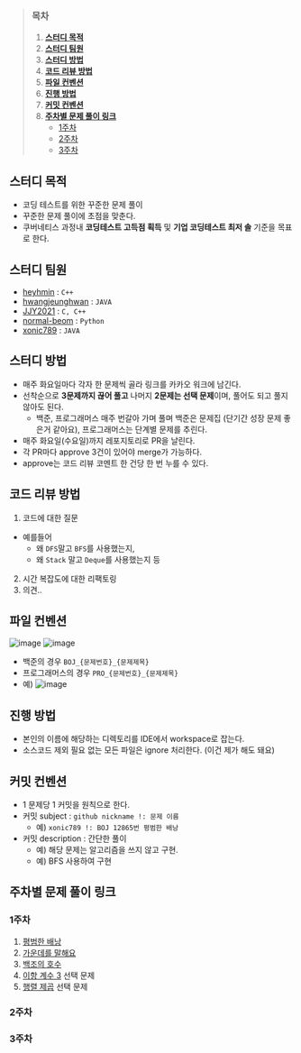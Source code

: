 >### 목차
>1. [**스터디 목적**](#스터디-목적)
>2. [**스터디 팀원**](#스터디-팀원)
>3. [**스터디 방법**](#스터디-방법)
>4. [**코드 리뷰 방법**](#코드-리뷰-방법)
>5. [**파일 컨벤션**](#파일-컨벤션)
>6. [**진행 방법**](#진행-방법)
>7. [**커밋 컨벤션**](#커밋-컨벤션)
>8. [**주차별 문제 풀이 링크**](#주차별-문제-풀이-링크)
>       - [1주차](#1주차)
>       - [2주차](#2주차)
>       - [3주차](#3주차)
> 
## 스터디 목적
- 코딩 테스트를 위한 꾸준한 문제 풀이
- 꾸준한 문제 풀이에 초점을 맞춘다.
- 쿠버네티스 과정내 **코딩테스트 고득점 획득** 및 **기업 코딩테스트 최저 솔** 기준을 목표로 한다.

## 스터디 팀원
- [heyhmin](https://github.com/heyhmin) : `C++`
- [hwangjeunghwan](https://github.com/hwangjeunghwan) : `JAVA`
- [JJY2021](https://github.com/JJY2021) : `C, C++`
- [normal-beom](https://github.com/normal-beom) : `Python`
- [xonic789](https://github.com/xonic789) : `JAVA`

## 스터디 방법
- 매주 화요일마다 각자 한 문제씩 골라 링크를 카카오 워크에 남긴다.
- 선착순으로 **3문제까지 끊어 풀고** 나머지 **2문제는 선택 문제**이며, 풀어도 되고 풀지 않아도 된다.
  - 백준, 프로그래머스 매주 번갈아 가며 풀며 백준은 문제집 (단기간 성장 문제 좋은거 같아요), 프로그래머스는 단계별 문제를 추린다.
- 매주 화요일(수요일)까지 레포지토리로 PR을 날린다.
- 각 PR마다 approve 3건이 있어야 merge가 가능하다.
- approve는 코드 리뷰 코멘트 한 건당 한 번 누를 수 있다.

## 코드 리뷰 방법
1. 코드에 대한 질문
  - 예를들어
    - 왜 `DFS`말고 `BFS`를 사용했는지,
    - 왜 `Stack` 말고 `Deque`를 사용했는지 등
2. 시간 복잡도에 대한 리팩토링
3. 의견..

## 파일 컨벤션

![image](https://user-images.githubusercontent.com/64122884/140010279-df9d85b5-ed7a-4982-a45c-aef364a471ed.png)
![image](https://user-images.githubusercontent.com/64122884/140010299-b9f19598-2842-4dc2-8420-15b7a71ff4f4.png)
- 백준의 경우 `BOJ_{문제번호}_{문제제목}`
- 프로그래머스의 경우 `PRO_{문제번호}_{문제제목}`
- 예)
![image](https://user-images.githubusercontent.com/64122884/140012538-301e5b17-3e7f-4486-accc-d000bc56f9b5.png)

  
## 진행 방법
- 본인의 이름에 해당하는 디렉토리를 IDE에서 workspace로 잡는다.
- 소스코드 제외 필요 없는 모든 파일은 ignore 처리한다. (이건 제가 해도 돼요)

## 커밋 컨벤션
- 1 문제당 1 커밋을 원칙으로 한다.
- 커밋 subject : `github nickname !: 문제 이름` 
  - 예) `xonic789 !: BOJ 12865번 평범한 배낭`
- 커밋 description : 간단한 풀이
  - 예) 해당 문제는 알고리즘을 쓰지 않고 구현.
  - 예) BFS 사용하여 구현

## 주차별 문제 풀이 링크
### 1주차
1. [평범한 배낭](https://www.acmicpc.net/problem/12865) 
2. [가운데를 말해요](https://www.acmicpc.net/problem/1655) 
3. [백조의 호수](https://www.acmicpc.net/problem/3197) 
4. [이항 계수 3](https://www.acmicpc.net/problem/11401) 선택 문제
5. [행렬 제곱](https://www.acmicpc.net/problem/10830) 선택 문제
### 2주차
### 3주차
